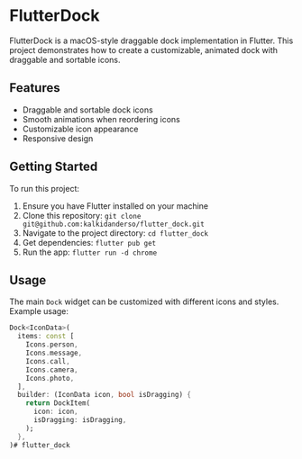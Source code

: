 # FlutterDock

FlutterDock is a macOS-style draggable dock implementation in Flutter. This project demonstrates how to create a customizable, animated dock with draggable and sortable icons.

## Features

- Draggable and sortable dock icons
- Smooth animations when reordering icons
- Customizable icon appearance
- Responsive design

## Getting Started

To run this project:

1. Ensure you have Flutter installed on your machine
2. Clone this repository: `git clone git@github.com:kalkidanderso/flutter_dock.git`
3. Navigate to the project directory: `cd flutter_dock`
4. Get dependencies: `flutter pub get`
5. Run the app: `flutter run -d chrome`

## Usage

The main `Dock` widget can be customized with different icons and styles. Example usage:

```dart
Dock<IconData>(
  items: const [
    Icons.person,
    Icons.message,
    Icons.call,
    Icons.camera,
    Icons.photo,
  ],
  builder: (IconData icon, bool isDragging) {
    return DockItem(
      icon: icon,
      isDragging: isDragging,
    );
  },
)# flutter_dock
